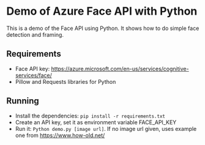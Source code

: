 # Demo of Azure Face API with Python

This is a demo of the Face API using Python. It shows how to do simple face detection and framing.

## Requirements

* Face API key: https://azure.microsoft.com/en-us/services/cognitive-services/face/
* Pillow and Requests libraries for Python

## Running

* Install the dependencies: `pip install -r requirements.txt`
* Create an API key, set it as environment variable FACE_API_KEY
* Run it: `Python demo.py [image url]`. If no image url given, uses example one from https://www.how-old.net/
